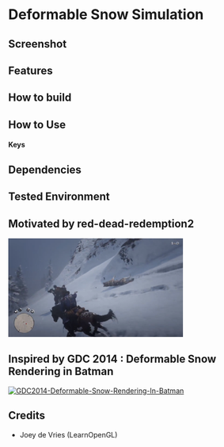 # Deformable Snow Simulation

## Screenshot

## Features

## How to build

## How to Use

#### Keys

## Dependencies

## Tested Environment

## Motivated by red-dead-redemption2
<img src=./motivation.png width=70%></img>

## Inspired by GDC 2014 : Deformable Snow Rendering in Batman
[![GDC2014-Deformable-Snow-Rendering-In-Batman](https://i.ytimg.com/vi/87rg95XBalE/maxresdefault.jpg)](https://www.youtube.com/watch?v=87rg95XBalE)

## Credits
* Joey de Vries (LearnOpenGL)
